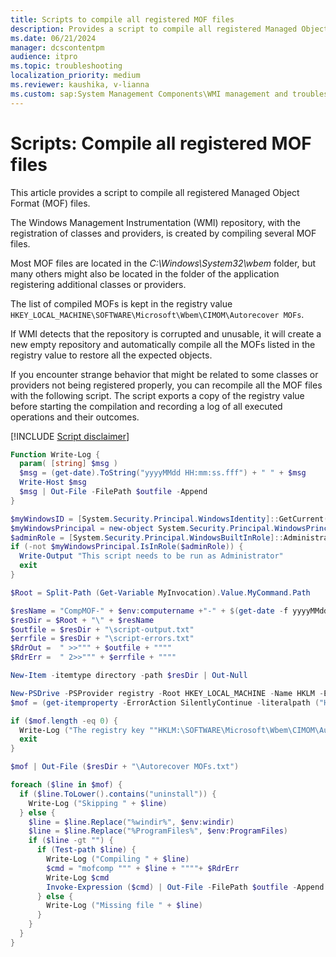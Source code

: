```yaml
---
title: Scripts to compile all registered MOF files
description: Provides a script to compile all registered Managed Object Format (MOF) files.
ms.date: 06/21/2024
manager: dcscontentpm
audience: itpro
ms.topic: troubleshooting
localization_priority: medium
ms.reviewer: kaushika, v-lianna
ms.custom: sap:System Management Components\WMI management and troubleshooting, csstroubleshoot
---
```

# Scripts: Compile all registered MOF files

This article provides a script to compile all registered Managed Object Format (MOF) files.

The Windows Management Instrumentation (WMI) repository, with the registration of classes and providers, is created by compiling several MOF files. 

Most MOF files are located in the *C:\\Windows\\System32\\wbem* folder, but many others might also be located in the folder of the application registering additional classes or providers.

The list of compiled MOFs is kept in the registry value `HKEY_LOCAL_MACHINE\SOFTWARE\Microsoft\Wbem\CIMOM\Autorecover MOFs`.

If WMI detects that the repository is corrupted and unusable, it will create a new empty repository and automatically compile all the MOFs listed in the registry value to restore all the expected objects.

If you encounter strange behavior that might be related to some classes or providers not being registered properly, you can recompile all the MOF files with the following script.
The script exports a copy of the registry value before starting the compilation and recording a log of all executed operations and their outcomes.

[!INCLUDE [Script disclaimer](../../includes/script-disclaimer.md)]

```PowerShell
Function Write-Log {
  param( [string] $msg )
  $msg = (get-date).ToString("yyyyMMdd HH:mm:ss.fff") + " " + $msg
  Write-Host $msg
  $msg | Out-File -FilePath $outfile -Append
}

$myWindowsID = [System.Security.Principal.WindowsIdentity]::GetCurrent()
$myWindowsPrincipal = new-object System.Security.Principal.WindowsPrincipal($myWindowsID)
$adminRole = [System.Security.Principal.WindowsBuiltInRole]::Administrator
if (-not $myWindowsPrincipal.IsInRole($adminRole)) {
  Write-Output "This script needs to be run as Administrator"
  exit
}

$Root = Split-Path (Get-Variable MyInvocation).Value.MyCommand.Path

$resName = "CompMOF-" + $env:computername +"-" + $(get-date -f yyyyMMdd_HHmmss)
$resDir = $Root + "\" + $resName
$outfile = $resDir + "\script-output.txt"
$errfile = $resDir + "\script-errors.txt"
$RdrOut =  " >>""" + $outfile + """"
$RdrErr =  " 2>>""" + $errfile + """"

New-Item -itemtype directory -path $resDir | Out-Null

New-PSDrive -PSProvider registry -Root HKEY_LOCAL_MACHINE -Name HKLM -ErrorAction SilentlyContinue | Out-Null
$mof = (get-itemproperty -ErrorAction SilentlyContinue -literalpath ("HKLM:\SOFTWARE\Microsoft\Wbem\CIMOM")).'Autorecover MOFs'

if ($mof.length -eq 0) {
  Write-Log ("The registry key ""HKLM:\SOFTWARE\Microsoft\Wbem\CIMOM\Autorecover MOFs"" is missing or empty")
  exit
}

$mof | Out-File ($resDir + "\Autorecover MOFs.txt")

foreach ($line in $mof) {
  if ($line.ToLower().contains("uninstall")) {
    Write-Log ("Skipping " + $line) 
  } else {
    $line = $line.Replace("%windir%", $env:windir) 
    $line = $line.Replace("%ProgramFiles%", $env:ProgramFiles) 
    if ($line -gt "") {
      if (Test-path $line) {
        Write-Log ("Compiling " + $line)
        $cmd = "mofcomp """ + $line + """"+ $RdrErr
        Write-Log $cmd
        Invoke-Expression ($cmd) | Out-File -FilePath $outfile -Append
      } else {
        Write-Log ("Missing file " + $line)
      }
    }
  }
}
```
